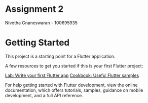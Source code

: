 # Assignment 2
Nivetha Gnaneswaran - 100695935

# Getting Started
This project is a starting point for a Flutter application.

A few resources to get you started if this is your first Flutter project:

[Lab: Write your first Flutter app](https://docs.flutter.dev/get-started/codelab)
[Cookbook: Useful Flutter samples](https://docs.flutter.dev/cookbook)

For help getting started with Flutter development, view the online documentation, which offers tutorials, samples, guidance on mobile development, and a full API reference.
